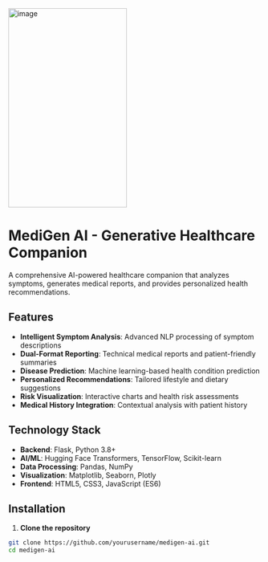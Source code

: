 <img width="236" height="397" alt="image" src="https://github.com/user-attachments/assets/37aa25d8-3e10-4937-a354-8199b5c50ecc" />

# MediGen AI - Generative Healthcare Companion

A comprehensive AI-powered healthcare companion that analyzes symptoms, generates medical reports, and provides personalized health recommendations.

## Features

- **Intelligent Symptom Analysis**: Advanced NLP processing of symptom descriptions
- **Dual-Format Reporting**: Technical medical reports and patient-friendly summaries
- **Disease Prediction**: Machine learning-based health condition prediction
- **Personalized Recommendations**: Tailored lifestyle and dietary suggestions
- **Risk Visualization**: Interactive charts and health risk assessments
- **Medical History Integration**: Contextual analysis with patient history

## Technology Stack

- **Backend**: Flask, Python 3.8+
- **AI/ML**: Hugging Face Transformers, TensorFlow, Scikit-learn
- **Data Processing**: Pandas, NumPy
- **Visualization**: Matplotlib, Seaborn, Plotly
- **Frontend**: HTML5, CSS3, JavaScript (ES6)

## Installation

1. **Clone the repository**
```bash
git clone https://github.com/yourusername/medigen-ai.git
cd medigen-ai


